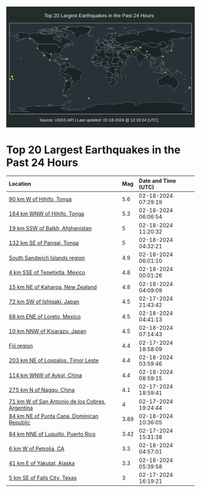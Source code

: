 ![Map](./map.png)

# Top 20 Largest Earthquakes in the Past 24 Hours

| Location | Mag | Date and Time (UTC) |
|:---|:---|:---|
| [90 km W of Hihifo, Tonga](https://earthquake.usgs.gov/earthquakes/eventpage/us7000lzz2) | 5.6 | 02-18-2024 07:29:19 |
| [164 km WNW of Hihifo, Tonga](https://earthquake.usgs.gov/earthquakes/eventpage/us7000lzyu) | 5.3 | 02-18-2024 06:06:54 |
| [19 km SSW of Balkh, Afghanistan](https://earthquake.usgs.gov/earthquakes/eventpage/us7000m003) | 5 | 02-18-2024 11:20:32 |
| [132 km SE of Pangai, Tonga](https://earthquake.usgs.gov/earthquakes/eventpage/us7000lzyl) | 5 | 02-18-2024 04:32:21 |
| [South Sandwich Islands region](https://earthquake.usgs.gov/earthquakes/eventpage/us7000lzyt) | 4.9 | 02-18-2024 06:01:10 |
| [4 km SSE of Tepetixtla, Mexico](https://earthquake.usgs.gov/earthquakes/eventpage/us7000lzx9) | 4.8 | 02-18-2024 00:01:26 |
| [15 km NE of Kaharoa, New Zealand](https://earthquake.usgs.gov/earthquakes/eventpage/us7000lzyd) | 4.8 | 02-18-2024 04:09:09 |
| [72 km SW of Ishigaki, Japan](https://earthquake.usgs.gov/earthquakes/eventpage/us7000lzwn) | 4.5 | 02-17-2024 21:43:42 |
| [68 km ENE of Loreto, Mexico](https://earthquake.usgs.gov/earthquakes/eventpage/us7000lzyk) | 4.5 | 02-18-2024 04:41:13 |
| [10 km NNW of Kisarazu, Japan](https://earthquake.usgs.gov/earthquakes/eventpage/us7000lzyx) | 4.5 | 02-18-2024 07:14:43 |
| [Fiji region](https://earthquake.usgs.gov/earthquakes/eventpage/us7000lzw9) | 4.4 | 02-17-2024 18:58:09 |
| [203 km NE of Lospalos, Timor Leste](https://earthquake.usgs.gov/earthquakes/eventpage/us7000lzyc) | 4.4 | 02-18-2024 03:59:46 |
| [114 km WNW of Aykol, China](https://earthquake.usgs.gov/earthquakes/eventpage/us7000lzzr) | 4.4 | 02-18-2024 08:59:15 |
| [275 km N of Nagqu, China](https://earthquake.usgs.gov/earthquakes/eventpage/us7000lzw3) | 4.1 | 02-17-2024 18:59:41 |
| [71 km W of San Antonio de los Cobres, Argentina](https://earthquake.usgs.gov/earthquakes/eventpage/us7000lzw7) | 4 | 02-17-2024 19:24:44 |
| [84 km NE of Punta Cana, Dominican Republic](https://earthquake.usgs.gov/earthquakes/eventpage/pr2024049000) | 3.89 | 02-18-2024 10:36:05 |
| [84 km NNE of Luquillo, Puerto Rico](https://earthquake.usgs.gov/earthquakes/eventpage/pr71440263) | 3.42 | 02-17-2024 15:31:38 |
| [6 km W of Petrolia, CA](https://earthquake.usgs.gov/earthquakes/eventpage/nc74004186) | 3.3 | 02-18-2024 04:57:01 |
| [41 km E of Yakutat, Alaska](https://earthquake.usgs.gov/earthquakes/eventpage/ak024294jnnx) | 3.3 | 02-18-2024 05:39:58 |
| [5 km SE of Falls City, Texas](https://earthquake.usgs.gov/earthquakes/eventpage/tx2024djcy) | 3 | 02-17-2024 16:19:21 |
